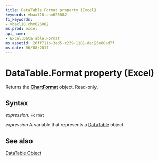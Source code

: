 ```yaml
---
title: DataTable.Format property (Excel)
keywords: vbaxl10.chm626082
f1_keywords:
- vbaxl10.chm626082
ms.prod: excel
api_name:
- Excel.DataTable.Format
ms.assetid: 26ff711b-3ad5-c239-1181-dec95e60ad7f
ms.date: 06/08/2017
---
```



# DataTable.Format property (Excel)

Returns the  **[ChartFormat](Excel.ChartFormat.md)** object. Read-only.


## Syntax

_expression_. `Format`

_expression_ A variable that represents a [DataTable](Excel.DataTable-graph-property.md) object.


## See also


[DataTable Object](Excel.DataTable(object).md)

